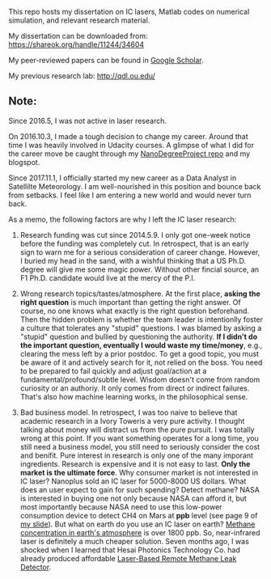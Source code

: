 This repo hosts my dissertation on IC lasers, Matlab codes on numerical simulation, and relevant research material. 

My dissertation can be downloaded from: https://shareok.org/handle/11244/34604

My peer-reviewed papers can be found in [Google Scholar](https://scholar.google.com/citations?user=bRYWd5AAAAAJ&hl=en). 

My previous research lab: http://qdl.ou.edu/

## Note: 

Since 2016.5, I was not active in laser research. 

On 2016.10.3, I made a tough decision to change my career. Around that time I was heavily involved in Udacity courses. A glimpse of what I did for the career move be caught through my [NanoDegreeProject repo](https://github.com/jychstar/NanoDegreeProject) and my blogspot.

Since 2017.11.1, I officially started my new career as a Data Analyst in Satellilte Meteorology. I am well-nourished in this position and bounce back from setbacks. I feel like I am entering a new world and would never turn back. 

As a memo, the following factors are why I left the IC laser research:

1. Research funding was cut since 2014.5.9. I only got one-week notice before the funding was completely cut. In retrospect, that is an early sign to warn me for a serious consideration of career change.  However, I buried my head in the sand, with a wishful thinking that a US Ph.D. degree will give me some magic power. Without other fincial source, an F1 Ph.D. candidate would live at the mercy of the P.I.

2. Wrong research topics/tastes/atmosphere. At the first place, **asking the right question** is much important than getting the right answer. Of course, no one knows what exactly is the right question beforehand. Then the hidden problem is whether the team leader is intentionlly foster a culture that tolerates any "stupid" questions. I was blamed by asking a "stupid" question and bullied by questioning the authority. **If I didn't do the important question, eventually I would waste my time/money**, e.g., clearing the mess left by a prior postdoc.  To get a good topic, you must be aware of it and actively search for it, not relied on the boss.  You need to be prepared to fail quickly and adjust goal/action at a fundamental/profound/subtle level. Wisdom doesn't come from random curiosity or an authoriy. It only comes from direct or indirect failures. That's also how machine learning works, in the philosophical sense.

3. Bad business model. In retrospect, I was too naive to believe that academic research in a Ivory Toweris a very pure activity. I thought talking about money will distract us from the pure pursuit. I was totally wrong at this point. If you want something operates for a long time, you still need a business model, you still need to seriously consider the cost and benifit. Pure interest in research is only one of the many imporant ingredients. Research is expensive and it is not easy to last. **Only the market is the ultimate force**. Why consumer market is not interested in IC laser? Nanoplus sold an IC laser for 5000-8000 US dollars. What does an user expect to gain for such spending?  Detect methane? NASA is interested in buying one not only because NASA can afford it, but most importantly because NASA need to use this low-power consumption device to detect CH4 on Mars at **ppb** level (see page 9 of [my slide](https://github.com/jychstar/interband_cascade_laser/blob/master/ppt/Yuchao%2C%20Remix%20at%20the%20heart%20of%20a%20laser%2C2017_2_21.pptx)). But what on earth do you use an IC laser on earth? [Methane concentration in earth's atmosphere](https://wiki2.org/en/Atmospheric_methane) is over 1800 ppb. So, near-infrared laser is definitely a much cheaper solution. Seven months ago,  I was shocked when I learned that Hesai Photonics Technology Co. had already produced affordable [Laser-Based Remote Methane Leak Detector](http://www.hesaitech.com/en/faq/laser.html?backUrl=/drone-mounted_natural_gas_surveillance_system.html).

   ​

   ​



 

 
